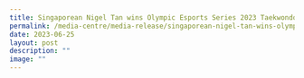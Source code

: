 ```yaml
---
title: Singaporean Nigel Tan wins Olympic Esports Series 2023 Taekwondo event
permalink: /media-centre/media-release/singaporean-nigel-tan-wins-olympic-esports-series-2023-taekwondo-event/
date: 2023-06-25
layout: post
description: ""
image: ""
---
```

